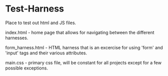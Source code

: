 # Test-Harness
Place to test out html and JS files. 

index.html - home page that allows for navigating between the different harnesses. 

form_harness.html - HTML harness that is an excercise for using 'form' and 'input' tags and their various attributes. 
	
main.css - primary css file, will be constant for all projects except for a few possible exceptions. 

